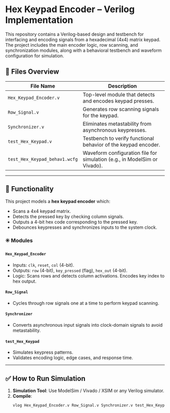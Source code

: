 # Hex Keypad Encoder – Verilog Implementation

This repository contains a Verilog-based design and testbench for interfacing and encoding signals from a hexadecimal (4x4) matrix keypad. The project includes the main encoder logic, row scanning, and synchronization modules, along with a behavioral testbench and waveform configuration for simulation.

## 📁 Files Overview

| File Name                    | Description |
|-----------------------------|-------------|
| `Hex_Keypad_Encoder.v`      | Top-level module that detects and encodes keypad presses. |
| `Row_Signal.v`              | Generates row scanning signals for the keypad. |
| `Synchronizer.v`           | Eliminates metastability from asynchronous keypresses. |
| `test_Hex_Keypad.v`         | Testbench to verify functional behavior of the keypad encoder. |
| `test_Hex_Keypad_behav1.wcfg` | Waveform configuration file for simulation (e.g., in ModelSim or Vivado). |

---

## 📌 Functionality

This project models a **hex keypad encoder** which:
- Scans a 4x4 keypad matrix.
- Detects the pressed key by checking column signals.
- Outputs a 4-bit hex code corresponding to the pressed key.
- Debounces keypresses and synchronizes inputs to the system clock.

### ✳️ Modules

#### `Hex_Keypad_Encoder`
- Inputs: `clk`, `reset`, `col` (4-bit).
- Outputs: `row` (4-bit), `key_pressed` (flag), `hex_out` (4-bit).
- Logic: Scans rows and detects column activations. Encodes key index to hex output.

#### `Row_Signal`
- Cycles through row signals one at a time to perform keypad scanning.

#### `Synchronizer`
- Converts asynchronous input signals into clock-domain signals to avoid metastability.

#### `test_Hex_Keypad`
- Simulates keypress patterns.
- Validates encoding logic, edge cases, and response time.

---

## ✅ How to Run Simulation

1. **Simulation Tool**: Use ModelSim / Vivado / XSIM or any Verilog simulator.
2. **Compile**:
   ```bash
   vlog Hex_Keypad_Encoder.v Row_Signal.v Synchronizer.v test_Hex_Keypad.v
